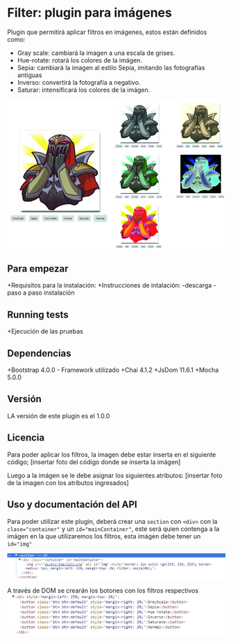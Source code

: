 # Filter: plugin para imágenes

Plugin que permitirá aplicar filtros en imágenes, estos están definidos como:

+ Gray scale: cambiará la imagen a una escala de grises.
+ Hue-rotate: rotará los colores de la imágen.
+ Sepia: cambiará la imagen al estilo Sepia, imitando las fotografías antiguas
+ Inverso: convertirá la fotografía a negativo.
+ Saturar: intensificará los colores de la imágen.

![Filter](assets/img/filter_muestra.jpg)

## Para empezar
+Requisitos para la instalación:
+Instrucciones de intalación: 
 -descarga
 -paso a paso instalación

## Running tests
+Ejecución de las pruebas

## Dependencias
+Bootstrap 4.0.0 - Framework utilizado
+Chai 4.1.2
+JsDom 11.6.1
+Mocha 5.0.0


## Versión 
LA versión de este plugin es el 1.0.0

## Licencia


Para poder aplicar los filtros, la imagen debe estar inserta en el siguiente código;
[insertar foto del código donde se inserta la imágen]

Luego a la imágen se le debe asignar los siguientes atributos:
[insertar foto de la imagen con los atributos ingresados]




## Uso y documentación del API

Para poder utilizar este plugin, deberá crear una `section` con `<div>` con la `clase="container"` y un `id="mainContainer"`, este será quien contenga  a la imágen en la que utilizaremos los filtros, esta imágen debe tener un `id="img"`

![Ejemplo de section, clases e id](assets/img/container.jpg)

A través de DOM se crearán los botones con los filtros respectivos
![Ejemplo de creacion de botones de filtros](assets/img/buttonsFilter.jpg)